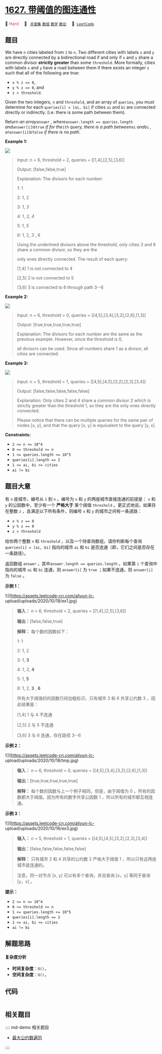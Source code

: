 # [1627. 带阈值的图连通性](https://leetcode.com/problems/graph-connectivity-with-threshold)

🔴 <font color=#ff334b>Hard</font>&emsp; 🔖&ensp; [`并查集`](/leetcode/outline/tag/union-find.md) [`数组`](/leetcode/outline/tag/array.md) [`数学`](/leetcode/outline/tag/math.md) [`数论`](/leetcode/outline/tag/number-theory.md)&emsp; 🔗&ensp;[`LeetCode`](https://leetcode.com/problems/graph-connectivity-with-threshold)


## 题目

We have `n` cities labeled from `1` to `n`. Two different cities with labels
`x` and `y` are directly connected by a bidirectional road if and only if `x`
and `y` share a common divisor **strictly greater** than some `threshold`.
More formally, cities with labels `x` and `y` have a road between them if
there exists an integer `z` such that all of the following are true:

  * `x % z == 0`,
  * `y % z == 0`, and
  * `z > threshold`.

Given the two integers, `n` and `threshold`, and an array of `queries`, you
must determine for each `queries[i] = [ai, bi]` if cities `ai` and `bi` are
connected directly or indirectly. (i.e. there is some path between them).

Return _an array_`answer` _, where_`answer.length == queries.length`
_and_`answer[i]`_is_`true` _if for the_`ith` _query, there is a path
between_`ai` _and_`bi` _, or_`answer[i]`_is_`false` _if there is no path._



**Example 1:**

![](https://assets.leetcode.com/uploads/2020/10/09/ex1.jpg)

> Input: n = 6, threshold = 2, queries = [[1,4],[2,5],[3,6]]
> 
> Output: [false,false,true]
> 
> Explanation: The divisors for each number:
> 
> 1:   1
> 
> 2:   1, 2
> 
> 3:   1, _3_
> 
> 4:   1, 2, _4_
> 
> 5:   1, _5_
> 
> 6:   1, 2, _3_ , _6_
> 
> Using the underlined divisors above the threshold, only cities 3 and 6 share a common divisor, so they are the
> 
> only ones directly connected. The result of each query:
> 
> [1,4]   1 is not connected to 4
> 
> [2,5]   2 is not connected to 5
> 
> [3,6]   3 is connected to 6 through path 3--6

**Example 2:**

![](https://assets.leetcode.com/uploads/2020/10/10/tmp.jpg)

> Input: n = 6, threshold = 0, queries = [[4,5],[3,4],[3,2],[2,6],[1,3]]
> 
> Output: [true,true,true,true,true]
> 
> Explanation: The divisors for each number are the same as the previous example. However, since the threshold is 0,
> 
> all divisors can be used. Since all numbers share 1 as a divisor, all cities are connected.

**Example 3:**

![](https://assets.leetcode.com/uploads/2020/10/17/ex3.jpg)

> Input: n = 5, threshold = 1, queries = [[4,5],[4,5],[3,2],[2,3],[3,4]]
> 
> Output: [false,false,false,false,false]
> 
> Explanation: Only cities 2 and 4 share a common divisor 2 which is strictly greater than the threshold 1, so they are the only ones directly connected.
> 
> Please notice that there can be multiple queries for the same pair of nodes [x, y], and that the query [x, y] is equivalent to the query [y, x].

**Constraints:**

  * `2 <= n <= 10^4`
  * `0 <= threshold <= n`
  * `1 <= queries.length <= 10^5`
  * `queries[i].length == 2`
  * `1 <= ai, bi <= cities`
  * `ai != bi`


## 题目大意

有 `n` 座城市，编号从 `1` 到 `n` 。编号为 `x` 和 `y` 的两座城市直接连通的前提是： `x` 和 `y` 的公因数中，至少有一个
**严格大于** 某个阈值 `threshold` 。更正式地说，如果存在整数 `z` ，且满足以下所有条件，则编号 `x` 和 `y`
的城市之间有一条道路：

  * `x % z == 0`
  * `y % z == 0`
  * `z > threshold`

给你两个整数 `n` 和 `threshold` ，以及一个待查询数组，请你判断每个查询` queries[i] = [ai, bi]` 指向的城市
`ai` 和 `bi` 是否连通（即，它们之间是否存在一条路径）。

返回数组 `answer` ，其中`answer.length == queries.length` 。如果第 `i` 个查询中指向的城市 `ai` 和
`bi` 连通，则 `answer[i]` 为 `true` ；如果不连通，则 `answer[i]` 为 `false` 。

**示例 1：**

![](https://assets.leetcode-cn.com/aliyun-lc-
upload/uploads/2020/10/18/ex1.jpg)

> 
> 
> 
> 
> 
> **输入：** n = 6, threshold = 2, queries = [[1,4],[2,5],[3,6]]
> 
> **输出：**[false,false,true]
> 
> **解释：** 每个数的因数如下：
> 
> 1:   1
> 
> 2:   1, 2
> 
> 3:   1, **3**
> 
> 4:   1, 2, **4**
> 
> 5:   1, **5**
> 
> 6:   1, 2, **3** , **6**
> 
> 所有大于阈值的的因数已经加粗标识，只有城市 3 和 6 共享公约数 3 ，因此结果是： 
> 
> [1,4]   1 与 4 不连通
> 
> [2,5]   2 与 5 不连通
> 
> [3,6]   3 与 6 连通，存在路径 3--6
> 
> 

**示例 2：**

![](https://assets.leetcode-cn.com/aliyun-lc-
upload/uploads/2020/10/18/tmp.jpg)

> 
> 
> 
> 
> 
> **输入：** n = 6, threshold = 0, queries = [[4,5],[3,4],[3,2],[2,6],[1,3]]
> 
> **输出：**[true,true,true,true,true]
> 
> **解释：** 每个数的因数与上一个例子相同。但是，由于阈值为 0 ，所有的因数都大于阈值。因为所有的数字共享公因数 1 ，所以所有的城市都互相连通。
> 
> 

**示例 3：**

![](https://assets.leetcode-cn.com/aliyun-lc-
upload/uploads/2020/10/16/ex3.jpg)

> 
> 
> 
> 
> 
> **输入：** n = 5, threshold = 1, queries = [[4,5],[4,5],[3,2],[2,3],[3,4]]
> 
> **输出：**[false,false,false,false,false]
> 
> **解释：** 只有城市 2 和 4 共享的公约数 2 严格大于阈值 1 ，所以只有这两座城市是连通的。
> 
> 注意，同一对节点 [x, y] 可以有多个查询，并且查询 [x，y] 等同于查询 [y，x] 。
> 
> 

**提示：**

  * `2 <= n <= 10^4`
  * `0 <= threshold <= n`
  * `1 <= queries.length <= 10^5`
  * `queries[i].length == 2`
  * `1 <= ai, bi <= cities`
  * `ai != bi`


## 解题思路

#### 复杂度分析

- **时间复杂度**：`O()`，
- **空间复杂度**：`O()`，

## 代码

```javascript

```

## 相关题目

:::: md-demo 相关题目
- [最大公约数遍历](https://leetcode.com/problems/greatest-common-divisor-traversal)

::::

